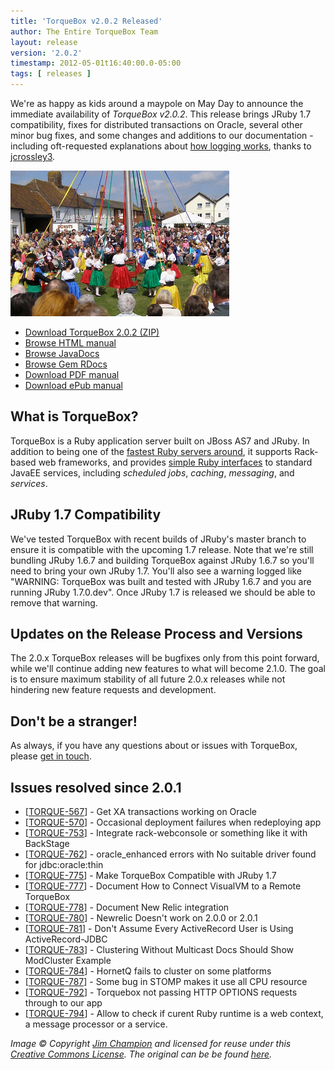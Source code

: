 ```yaml
---
title: 'TorqueBox v2.0.2 Released'
author: The Entire TorqueBox Team
layout: release
version: '2.0.2'
timestamp: 2012-05-01t16:40:00.0-05:00
tags: [ releases ]
---
```


We're as happy as kids around a maypole on May Day to announce the
immediate availability of *TorqueBox v2.0.2*. This release brings
JRuby 1.7 compatibility, fixes for distributed transactions on Oracle,
several other minor bug fixes, and some changes and additions to our
documentation - including oft-requested explanations about
[how logging works][logdocs], thanks to
[jcrossley3](http://twitter.com/jcrossley3).

<img src="/images/maypole.jpg" class="alignright bordered" style="width: 350px;"/>

* [Download TorqueBox 2.0.2 (ZIP)][download]
* [Browse HTML manual][htmldocs]
* [Browse JavaDocs][javadocs]
* [Browse Gem RDocs][rdocs]
* [Download PDF manual][pdfdocs]
* [Download ePub manual][epubdocs]


## What is TorqueBox?

TorqueBox is a Ruby application server built on JBoss AS7 and JRuby.  In
addition to being one of the [fastest Ruby servers around][BENchmarks], it supports
Rack-based web frameworks, and provides [simple Ruby interfaces][features] to
standard JavaEE services, including *scheduled jobs*, *caching*, *messaging*,
and *services*.

## JRuby 1.7 Compatibility

We've tested TorqueBox with recent builds of JRuby's master branch to
ensure it is compatible with the upcoming 1.7 release. Note that we're
still bundling JRuby 1.6.7 and building TorqueBox against JRuby 1.6.7
so you'll need to bring your own JRuby 1.7. You'll also see a warning
logged like "WARNING: TorqueBox was built and tested with JRuby 1.6.7
and you are running JRuby 1.7.0.dev". Once JRuby 1.7 is released we
should be able to remove that warning.

## Updates on the Release Process and Versions

The 2.0.x TorqueBox releases will be bugfixes only from this point
forward, while we'll continue adding new features to what will become
2.1.0. The goal is to ensure maximum stability of all future 2.0.x
releases while not hindering new feature requests and development.

## Don't be a stranger!

As always, if you have any questions about or issues with TorqueBox, please [get in touch][community].
## Issues resolved since 2.0.1

<ul>
<li>[<a href='https://issues.jboss.org/browse/TORQUE-567'>TORQUE-567</a>] -         Get XA transactions working on Oracle
</li>
<li>[<a href='https://issues.jboss.org/browse/TORQUE-570'>TORQUE-570</a>] -         Occasional deployment failures when redeploying app
</li>
<li>[<a href='https://issues.jboss.org/browse/TORQUE-753'>TORQUE-753</a>] -         Integrate rack-webconsole or something like it with BackStage
</li>
<li>[<a href='https://issues.jboss.org/browse/TORQUE-762'>TORQUE-762</a>] -         oracle_enhanced errors with No suitable driver found for jdbc:oracle:thin
</li>
<li>[<a href='https://issues.jboss.org/browse/TORQUE-775'>TORQUE-775</a>] -         Make TorqueBox Compatible with JRuby 1.7
</li>
<li>[<a href='https://issues.jboss.org/browse/TORQUE-777'>TORQUE-777</a>] -         Document How to Connect VisualVM to a Remote TorqueBox
</li>
<li>[<a href='https://issues.jboss.org/browse/TORQUE-778'>TORQUE-778</a>] -         Document New Relic integration
</li>
<li>[<a href='https://issues.jboss.org/browse/TORQUE-780'>TORQUE-780</a>] -         Newrelic Doesn&#39;t work on 2.0.0 or 2.0.1
</li>
<li>[<a href='https://issues.jboss.org/browse/TORQUE-781'>TORQUE-781</a>] -         Don&#39;t Assume Every ActiveRecord User is Using ActiveRecord-JDBC
</li>
<li>[<a href='https://issues.jboss.org/browse/TORQUE-783'>TORQUE-783</a>] -         Clustering Without Multicast Docs Should Show ModCluster Example
</li>
<li>[<a href='https://issues.jboss.org/browse/TORQUE-784'>TORQUE-784</a>] -         HornetQ fails to cluster on some platforms
</li>
<li>[<a href='https://issues.jboss.org/browse/TORQUE-787'>TORQUE-787</a>] -         Some bug in STOMP makes it use all CPU resource
</li>
<li>[<a href='https://issues.jboss.org/browse/TORQUE-792'>TORQUE-792</a>] -         Torquebox not passing HTTP OPTIONS requests through to our app
</li>
<li>[<a href='https://issues.jboss.org/browse/TORQUE-794'>TORQUE-794</a>] -         Allow to check if curent Ruby runtime is a web context, a message processor or a service.
</li>
</ul>


*Image &copy; Copyright [Jim Champion] and licensed for reuse under this [Creative Commons License]. The original can be be found [here][image].*
                                    
[download]: /release/org/torquebox/torquebox-dist/2.0.2/torquebox-dist-2.0.2-bin.zip
[htmldocs]: /documentation/2.0.2/
[logdocs]:  /documentation/2.0.2/jboss.html#jboss-logging
[javadocs]: /documentation/2.0.2/javadoc/
[rdocs]:    /documentation/2.0.2/yardoc/
[pdfdocs]:  /release/org/torquebox/torquebox-docs-en_US/2.0.2/torquebox-docs-en_US-2.0.2.pdf
[epubdocs]: /release/org/torquebox/torquebox-docs-en_US/2.0.2/torquebox-docs-en_US-2.0.2.epub
[features]: /features
[BENchmarks]: /news/2011/10/06/torquebox-2x-performance/
[community]: /community
[Jim Champion]: http://www.geograph.org.uk/profile/1086
[Creative Commons License]: http://creativecommons.org/licenses/by-sa/2.0/
[image]: http://www.geograph.org.uk/photo/160418
